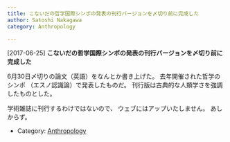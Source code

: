 ```yaml
---
title: こないだの哲学国際シンポの発表の刊行バージョンを〆切り前に完成した
author: Satoshi Nakagawa
category: Anthropology

---
```


[2017-06-25] **こないだの哲学国際シンポの発表の刊行バージョンを〆切り前に完成した** 

 6月30日〆切りの論文（英語）をなんとか書き上げた。
去年開催された哲学のシンポ
（エスノ認識論）で発表したものだ。
刊行版は古典的な人類学さを強調したものとした。

 学術雑誌に刊行するわけではないので、
ウェブにはアップいたしません。
あしからず。

- Category: [Anthropology](https://merapano.github.io/categories.html#Anthropology)

